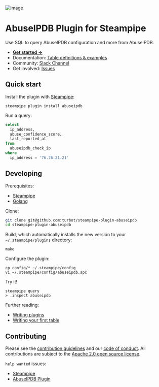![image](https://hub.steampipe.io/images/plugins/turbot/abuseipdb-social-graphic.png)

# AbuseIPDB Plugin for Steampipe

Use SQL to query AbuseIPDB configuration and more from AbuseIPDB.

- **[Get started →](https://hub.steampipe.io/plugins/turbot/abuseipdb)**
- Documentation: [Table definitions & examples](https://hub.steampipe.io/plugins/turbot/abuseipdb/tables)
- Community: [Slack Channel](https://join.slack.com/t/steampipe/shared_invite/zt-oij778tv-lYyRTWOTMQYBVAbtPSWs3g)
- Get involved: [Issues](https://github.com/turbot/steampipe-plugin-abuseipdb/issues)

## Quick start

Install the plugin with [Steampipe](https://steampipe.io):

```shell
steampipe plugin install abuseipdb
```

Run a query:

```sql
select
  ip_address,
  abuse_confidence_score,
  last_reported_at
from
  abuseipdb_check_ip
where
  ip_address = '76.76.21.21'
```

## Developing

Prerequisites:

- [Steampipe](https://steampipe.io/downloads)
- [Golang](https://golang.org/doc/install)

Clone:

```sh
git clone git@github.com:turbot/steampipe-plugin-abuseipdb
cd steampipe-plugin-abuseipdb
```

Build, which automatically installs the new version to your `~/.steampipe/plugins` directory:

```
make
```

Configure the plugin:

```
cp config/* ~/.steampipe/config
vi ~/.steampipe/config/abuseipdb.spc
```

Try it!

```
steampipe query
> .inspect abuseipdb
```

Further reading:

- [Writing plugins](https://steampipe.io/docs/develop/writing-plugins)
- [Writing your first table](https://steampipe.io/docs/develop/writing-your-first-table)

## Contributing

Please see the [contribution guidelines](https://github.com/turbot/steampipe/blob/main/CONTRIBUTING.md) and our [code of conduct](https://github.com/turbot/steampipe/blob/main/CODE_OF_CONDUCT.md). All contributions are subject to the [Apache 2.0 open source license](https://github.com/turbot/steampipe-plugin-abuseipdb/blob/main/LICENSE).

`help wanted` issues:

- [Steampipe](https://github.com/turbot/steampipe/labels/help%20wanted)
- [AbuseIPDB Plugin](https://github.com/turbot/steampipe-plugin-abuseipdb/labels/help%20wanted)
